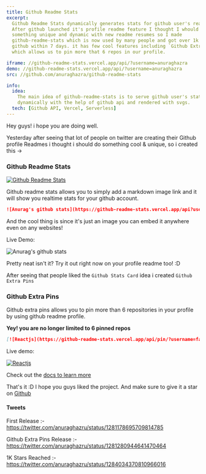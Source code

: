 ```yaml
---
title: Github Readme Stats
excerpt:
  Github Readme Stats dynamically generates stats for github user's readmes,
  After github launched it's profile readme feature I thought I whould do
  something unique and dynamic with new readme resumes so I made
  github-readme-stats which is now used by many people and got over 1k stars on
  github within 7 days. it has few cool features including `Github Extra Pins`
  which allows us to pin more that 6 repos in our profile.

iframe: //github-readme-stats.vercel.app/api/?username=anuraghazra
demo: //github-readme-stats.vercel.app/api/?username=anuraghazra
src: //github.com/anuraghazra/github-readme-stats

info:
  idea:
    The main idea of github-readme-stats is to serve github user's stats
    dynamically with the help of github api and rendered with svgs.
  tech: [Github API, Vercel, Serverless]
---
```


Hey guys! i hope you are doing well.

Yesterday after seeing that lot of people on twitter are creating their Github
profile Readmes i thought i should do something cool & unique, so i created this
->

### Github Readme Stats

[![Github Readme Stats](https://github-readme-stats.vercel.app/api/pin/?username=anuraghazra&repo=github-readme-stats)](https://github.com/anuraghazra/github-readme-stats)

Github readme stats allows you to simply add a markdown image link and it will
show you realtime stats for your github account.

```md
![Anurag's github stats](https://github-readme-stats.vercel.app/api?username=anuraghazra)
```

And the cool thing is since it's just an image you can embed it anywhere even on
any websites!

Live Demo:

![Anurag's github stats](https://github-readme-stats.vercel.app/api?username=anuraghazra&v=1)

Pretty neat isn't it? Try it out right now on your profile readme too! :D

After seeing that people liked the `Github Stats Card` idea i created
`Github Extra Pins`

### Github Extra Pins

Github extra pins allows you to pin more than 6 repositories in your profile by
using github readme profile.

**Yey! you are no longer limited to 6 pinned repos**

```md
[![Reactjs](https://github-readme-stats.vercel.app/api/pin/?username=facebook&repo=react&show_owner=true)](https://github.com/facebook/react)
```

Live demo:

[![Reactjs](https://github-readme-stats.vercel.app/api/pin/?username=facebook&repo=react&show_owner=true)](https://github.com/facebook/react)

Check out the
[docs to learn more](https://github.com/anuraghazra/github-readme-stats#github-extra-pins)

That's it :D I hope you guys liked the project. And make sure to give it a star
on [Github](https://github.com/anuraghazra/github-readme-stats)

#### Tweets

First Release :-  
https://twitter.com/anuraghazru/status/1281178695709814785

Github Extra Pins Release :-  
https://twitter.com/anuraghazru/status/1281280944641470464

1K Stars Reached :-  
https://twitter.com/anuraghazru/status/1284034370810966016

